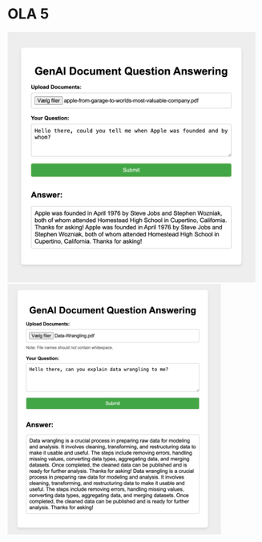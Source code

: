 # OLA 5

<img src="https://github.com/SoftDev2425/AI_Assignments/blob/master/OLA5/app.png" height="500" >
<img src="https://github.com/SoftDev2425/AI_Assignments/blob/master/OLA5/app2.png" height="500" >
